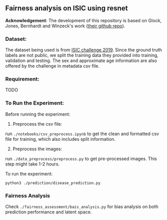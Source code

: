 ## Fairness analysis on ISIC using resnet

**Acknowledgement**: 
The development of this repository is based on Glock, Jones, Bernhardt and Winzeck's work ([their github repo](https://github.com/biomedia-mira/chexploration)).


### Dataset:
The dataset being used is from [ISIC challenge 2019](https://challenge.isic-archive.com/data/#2019). 
Since the ground truth labels are not public, we split the training data they provided into training, validation and testing.
The sex and approximate age information are also offered by the challenge in metadata csv file.

### Requirement:
TODO


### To Run the Experiment:
Before running the experiment:
1. Preprocess the csv file:

run `./notebooks/csv_preprocess.ipynb` to get the clean and formatted csv file for training, which also includes split information.

2. Preprocess the images:

run `./data_preprocess/preprocess.py` to get pre-processed images. This step might take 1-2 hours.

To run the experiment:

`python3 ./prediction/disease_prediction.py`

### Fairness Analysis
Check `./fairness_assessment/bais_analysis.py` for bias analysis on both prediction performance and latent space.





